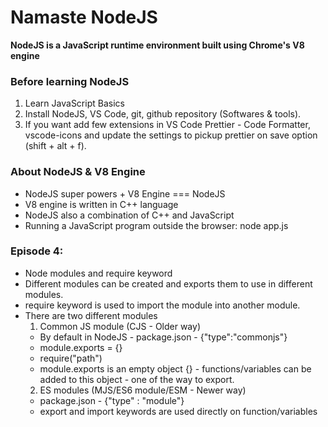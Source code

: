 # Namaste NodeJS

**NodeJS is a JavaScript runtime environment built using Chrome's V8 engine**

### Before learning NodeJS

1.  Learn JavaScript Basics
2.  Install NodeJS, VS Code, git, github repository (Softwares & tools).
3.  If you want add few extensions in VS Code Prettier - Code Formatter, vscode-icons and update the settings to pickup prettier on save option (shift + alt + f).

### About NodeJS & V8 Engine

- NodeJS super powers + V8 Engine === NodeJS
- V8 engine is written in C++ language
- NodeJS also a combination of C++ and JavaScript
- Running a JavaScript program outside the browser: node app.js

### Episode 4:

- Node modules and require keyword
- Different modules can be created and exports them to use in different modules.
- require keyword is used to import the module into another module.
- There are two different modules
  1.  Common JS module (CJS - Older way)
  - By default in NodeJS - package.json - {"type":"commonjs"}
  - module.exports = {}
  - require("path")
  - module.exports is an empty object {} - functions/variables can be added to this object - one of the way to export.
  2.  ES modules (MJS/ES6 module/ESM - Newer way)
  - package.json - {"type" : "module"}
  - export and import keywords are used directly on function/variables
